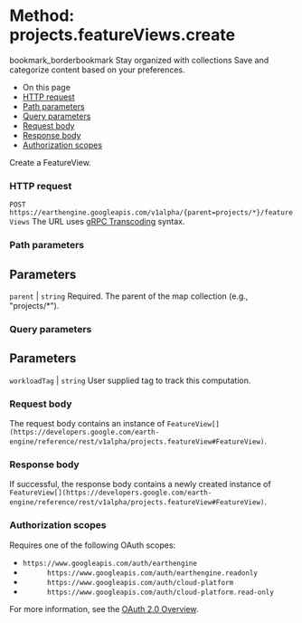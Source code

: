  
#  Method: projects.featureViews.create 
bookmark_borderbookmark Stay organized with collections  Save and categorize content based on your preferences.
  * On this page
  * [HTTP request](https://developers.google.com/earth-engine/reference/rest/v1alpha/projects.featureViews/create#http-request)
  * [Path parameters](https://developers.google.com/earth-engine/reference/rest/v1alpha/projects.featureViews/create#path-parameters)
  * [Query parameters](https://developers.google.com/earth-engine/reference/rest/v1alpha/projects.featureViews/create#query-parameters)
  * [Request body](https://developers.google.com/earth-engine/reference/rest/v1alpha/projects.featureViews/create#request-body)
  * [Response body](https://developers.google.com/earth-engine/reference/rest/v1alpha/projects.featureViews/create#response-body)
  * [Authorization scopes](https://developers.google.com/earth-engine/reference/rest/v1alpha/projects.featureViews/create#authorization-scopes)


Create a FeatureView.
### HTTP request
`POST https://earthengine.googleapis.com/v1alpha/{parent=projects/*}/featureViews`
The URL uses [gRPC Transcoding](https://google.aip.dev/127) syntax.
### Path parameters
Parameters  
---  
`parent` |  `string` Required. The parent of the map collection (e.g., "projects/*").  
### Query parameters
Parameters  
---  
`workloadTag` |  `string` User supplied tag to track this computation.  
### Request body
The request body contains an instance of `FeatureView[](https://developers.google.com/earth-engine/reference/rest/v1alpha/projects.featureView#FeatureView)`.
### Response body
If successful, the response body contains a newly created instance of `FeatureView[](https://developers.google.com/earth-engine/reference/rest/v1alpha/projects.featureView#FeatureView)`.
### Authorization scopes
Requires one of the following OAuth scopes:
  * `https://www.googleapis.com/auth/earthengine`
  * `      https://www.googleapis.com/auth/earthengine.readonly`
  * `      https://www.googleapis.com/auth/cloud-platform`
  * `      https://www.googleapis.com/auth/cloud-platform.read-only`


For more information, see the [OAuth 2.0 Overview](https://developers.google.com/identity/protocols/OAuth2).
